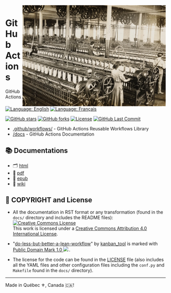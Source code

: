 <img src="./assets/workflow.webp" alt="Old photo of a workshop" style="width: 450px;" align="right">

# GitHub Actions
GitHub Actions

[![Language: English](https://img.shields.io/badge/Language-English-blue.svg)](./README.md)
[![Language: Français](https://img.shields.io/badge/Langue-Fran%C3%A7ais-blue.svg)](./README.fr.md)

[![GitHub stars](https://img.shields.io/github/stars/SiteNetSoft/GitHub-Actions?logo=github)](https://github.com/SiteNetSoft/GitHub-Actions/stargazers)
[![GitHub forks](https://img.shields.io/github/forks/SiteNetSoft/GitHub-Actions?logo=github)](https://github.com/SiteNetSoft/GitHub-Actions/network)
[![License](https://img.shields.io/github/license/SiteNetSoft/GitHub-Actions)](https://github.com/SiteNetSoft/GitHub-Actions/blob/master/LICENSE)
[![GitHub Last Commit](https://img.shields.io/github/last-commit/SiteNetSoft/GitHub-Actions?logo=github)](https://github.com/SiteNetSoft/GitHub-Actions/commits/master)

- [.github/workflows/](https://github.com/SiteNetSoft/GitHub-Actions/tree/master/.github/workflows) - GitHub Actions Reusable Workflows Library
- [/docs](https://github.com/SiteNetSoft/GitHub-Actions/tree/master/docs) - GitHub Actions Documentation

## :books: Documentations
- :card_index_dividers: [html](https://sitenetsoft.com/docs/html/en/)
- :briefcase: [pdf](https://sitenetsoft.com/docs/pdf/en/)
- :green_book: [epub](https://sitenetsoft.com/docs/epub/en/)
- :memo: [wiki](https://github.com/SiteNetSoft/GitHub-Actions/wiki)

## :scroll: COPYRIGHT and License
* All the documentation in RST format or any transformation (found in the `docs/` directory and includes the README files): <a rel="license" href="http://creativecommons.org/licenses/by/4.0/"><img alt="Creative Commons License" style="border-width:0" src="https://i.creativecommons.org/l/by/4.0/80x15.png" /></a><br />This work is licensed under a <a rel="license" href="http://creativecommons.org/licenses/by/4.0/">Creative Commons Attribution 4.0 International License</a>.
* <p class="attribution">"<a target="_blank" rel="noopener noreferrer" href="https://www.flickr.com/photos/125753676@N07/20950317165">do-less-but-better-a-lean-workflow</a>" by <a target="_blank" rel="noopener noreferrer" href="https://www.flickr.com/photos/125753676@N07">kanban_tool</a> is marked with <a target="_blank" rel="noopener noreferrer" href="https://creativecommons.org/publicdomain/mark/1.0/?ref=openverse">Public Domain Mark 1.0 <img src="https://mirrors.creativecommons.org/presskit/icons/pd.svg" style="height: 1em; margin-right: 0.125em; display: inline;"></img></a>. </p>
* The license for the code can be found in the [LICENSE](./LICENSE) file (also includes all the YAML files and other configuration files including the `conf.py` and `Makefile` found in the `docs/` directory).

---

Made in Québec :fleur_de_lis:, Canada 🇨🇦!